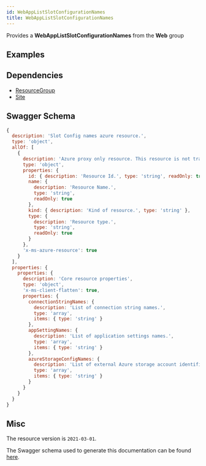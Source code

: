 ```yaml
---
id: WebAppListSlotConfigurationNames
title: WebAppListSlotConfigurationNames
---
```

Provides a **WebAppListSlotConfigurationNames** from the **Web** group
## Examples
## Dependencies
- [ResourceGroup](../Resources/ResourceGroup.md)
- [Site](../Web/Site.md)
## Swagger Schema
```js
{
  description: 'Slot Config names azure resource.',
  type: 'object',
  allOf: [
    {
      description: 'Azure proxy only resource. This resource is not tracked by Azure Resource Manager.',
      type: 'object',
      properties: {
        id: { description: 'Resource Id.', type: 'string', readOnly: true },
        name: {
          description: 'Resource Name.',
          type: 'string',
          readOnly: true
        },
        kind: { description: 'Kind of resource.', type: 'string' },
        type: {
          description: 'Resource type.',
          type: 'string',
          readOnly: true
        }
      },
      'x-ms-azure-resource': true
    }
  ],
  properties: {
    properties: {
      description: 'Core resource properties',
      type: 'object',
      'x-ms-client-flatten': true,
      properties: {
        connectionStringNames: {
          description: 'List of connection string names.',
          type: 'array',
          items: { type: 'string' }
        },
        appSettingNames: {
          description: 'List of application settings names.',
          type: 'array',
          items: { type: 'string' }
        },
        azureStorageConfigNames: {
          description: 'List of external Azure storage account identifiers.',
          type: 'array',
          items: { type: 'string' }
        }
      }
    }
  }
}
```
## Misc
The resource version is `2021-03-01`.

The Swagger schema used to generate this documentation can be found [here](https://github.com/Azure/azure-rest-api-specs/tree/main/specification/web/resource-manager/Microsoft.Web/stable/2021-03-01/WebApps.json).
